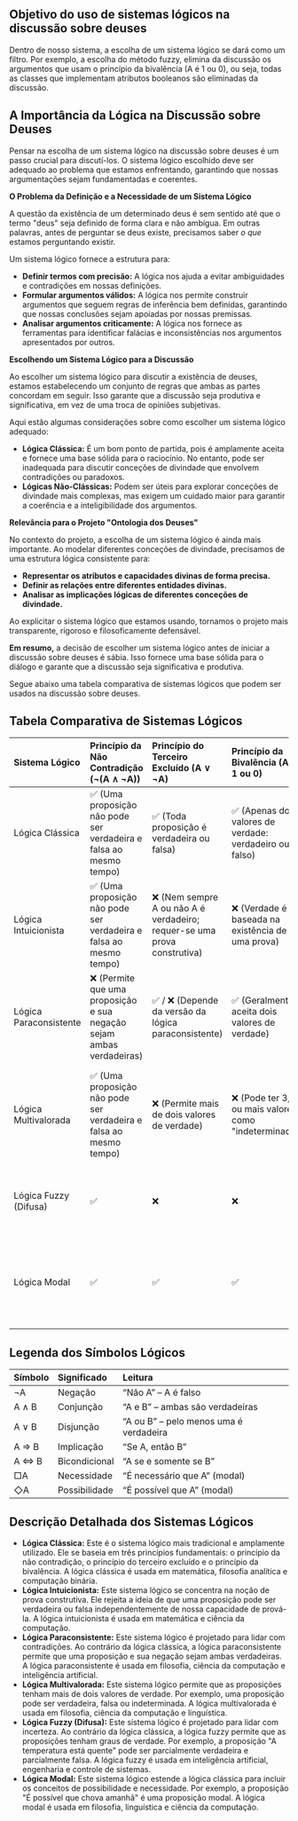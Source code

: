 ## Objetivo do uso de sistemas lógicos na discussão sobre deuses
Dentro de nosso sistema, a escolha de um sistema lógico se dará como um filtro.
Por exemplo, a escolha do método fuzzy, elimina da discussão os argumentos que usam o princípio da bivalência (A é 1 ou 0), ou seja, todas as classes que implementam atributos booleanos são eliminadas da discussão.

## **A Importância da Lógica na Discussão sobre Deuses**

Pensar na escolha de um sistema lógico na discussão sobre deuses é um passo crucial para discutí-los. O sistema lógico escolhido deve ser adequado ao problema que estamos enfrentando, garantindo que nossas argumentações sejam fundamentadas e coerentes.

**O Problema da Definição e a Necessidade de um Sistema Lógico**

A questão da existência de um determinado deus é sem sentido até que o termo "deus" seja definido de forma clara e não ambígua. Em outras palavras, antes de perguntar se deus existe, precisamos saber *o que* estamos perguntando existir.

Um sistema lógico fornece a estrutura para:

* **Definir termos com precisão:** A lógica nos ajuda a evitar ambiguidades e contradições em nossas definições.  
* **Formular argumentos válidos:** A lógica nos permite construir argumentos que seguem regras de inferência bem definidas, garantindo que nossas conclusões sejam apoiadas por nossas premissas.  
* **Analisar argumentos criticamente:** A lógica nos fornece as ferramentas para identificar falácias e inconsistências nos argumentos apresentados por outros.

**Escolhendo um Sistema Lógico para a Discussão**

Ao escolher um sistema lógico para discutir a existência de deuses, estamos estabelecendo um conjunto de regras que ambas as partes concordam em seguir. Isso garante que a discussão seja produtiva e significativa, em vez de uma troca de opiniões subjetivas.

Aqui estão algumas considerações sobre como escolher um sistema lógico adequado:

* **Lógica Clássica:** É um bom ponto de partida, pois é amplamente aceita e fornece uma base sólida para o raciocínio. No entanto, pode ser inadequada para discutir conceções de divindade que envolvem contradições ou paradoxos.  
* **Lógicas Não-Clássicas:** Podem ser úteis para explorar conceções de divindade mais complexas, mas exigem um cuidado maior para garantir a coerência e a inteligibilidade dos argumentos.

**Relevância para o Projeto "Ontologia dos Deuses"**

No contexto do projeto, a escolha de um sistema lógico é ainda mais importante. Ao modelar diferentes conceções de divindade, precisamos de uma estrutura lógica consistente para:

* **Representar os atributos e capacidades divinas de forma precisa.**  
* **Definir as relações entre diferentes entidades divinas.**  
* **Analisar as implicações lógicas de diferentes conceções de divindade.**

Ao explicitar o sistema lógico que estamos usando, tornamos o projeto mais transparente, rigoroso e filosoficamente defensável.

**Em resumo,** a decisão de escolher um sistema lógico antes de iniciar a discussão sobre deuses é sábia. Isso fornece uma base sólida para o diálogo e garante que a discussão seja significativa e produtiva.

Segue abaixo uma tabela comparativa de sistemas lógicos que podem ser usados na discussão sobre deuses.

## **Tabela Comparativa de Sistemas Lógicos**

| Sistema Lógico | Princípio da Não Contradição (¬(A ∧ ¬A)) | Princípio do Terceiro Excluído (A ∨ ¬A) | Princípio da Bivalência (A é 1 ou 0\) | Contradições são permitidas? | Descrição Geral |
| :---- | :---- | :---- | :---- | :---- | :---- |
| Lógica Clássica | ✅ (Uma proposição não pode ser verdadeira e falsa ao mesmo tempo) | ✅ (Toda proposição é verdadeira ou falsa) | ✅ (Apenas dois valores de verdade: verdadeiro ou falso) | ❌ | Lógica tradicional usada em matemática, filosofia analítica e computação binária |
| Lógica Intuicionista | ✅ (Uma proposição não pode ser verdadeira e falsa ao mesmo tempo) | ❌ (Nem sempre A ou não A é verdadeiro; requer-se uma prova construtiva) | ❌ (Verdade é baseada na existência de uma prova) | ❌ | Foca em provas construtivas; rejeita verdades não demonstráveis |
| Lógica Paraconsistente | ❌ (Permite que uma proposição e sua negação sejam ambas verdadeiras) | ✅ / ❌ (Depende da versão da lógica paraconsistente) | ✅ (Geralmente aceita dois valores de verdade) | ✅ | Desenvolvida para lidar com contradições sem trivialidade (onde tudo se torna verdadeiro) |
| Lógica Multivalorada | ✅ (Uma proposição não pode ser verdadeira e falsa ao mesmo tempo) | ❌ (Permite mais de dois valores de verdade) | ❌ (Pode ter 3, 4 ou mais valores, como "indeterminado") | ❌ | Usada quando a verdade pode ter estados intermediários (ex: verdadeiro, falso, indeterminado) |
| Lógica Fuzzy (Difusa) | ✅ | ❌ | ❌ | ❌ | Ideal para incertezas graduais (ex: "morno", "quase verdadeiro") |
| Lógica Modal | ✅ | ✅ | ✅ | ❌ | Expande a lógica clássica com operadores de possibilidade (◇) e necessidade (□) |

## **Legenda dos Símbolos Lógicos**

| Símbolo | Significado | Leitura |
| :---- | :---- | :---- |
| ¬A | Negação | “Não A” – A é falso |
| A ∧ B | Conjunção | “A e B” – ambas são verdadeiras |
| A ∨ B | Disjunção | “A ou B” – pelo menos uma é verdadeira |
| A ⇒ B | Implicação | “Se A, então B” |
| A ⇔ B | Bicondicional | “A se e somente se B” |
| □A | Necessidade | “É necessário que A” (modal) |
| ◇A | Possibilidade | “É possível que A” (modal) |

## **Descrição Detalhada dos Sistemas Lógicos**

* **Lógica Clássica:** Este é o sistema lógico mais tradicional e amplamente utilizado. Ele se baseia em três princípios fundamentais: o princípio da não contradição, o princípio do terceiro excluído e o princípio da bivalência. A lógica clássica é usada em matemática, filosofia analítica e computação binária.  
* **Lógica Intuicionista:** Este sistema lógico se concentra na noção de prova construtiva. Ele rejeita a ideia de que uma proposição pode ser verdadeira ou falsa independentemente de nossa capacidade de prová-la. A lógica intuicionista é usada em matemática e ciência da computação.  
* **Lógica Paraconsistente:** Este sistema lógico é projetado para lidar com contradições. Ao contrário da lógica clássica, a lógica paraconsistente permite que uma proposição e sua negação sejam ambas verdadeiras. A lógica paraconsistente é usada em filosofia, ciência da computação e inteligência artificial.  
* **Lógica Multivalorada:** Este sistema lógico permite que as proposições tenham mais de dois valores de verdade. Por exemplo, uma proposição pode ser verdadeira, falsa ou indeterminada. A lógica multivalorada é usada em filosofia, ciência da computação e linguística.  
* **Lógica Fuzzy (Difusa):** Este sistema lógico é projetado para lidar com incerteza. Ao contrário da lógica clássica, a lógica fuzzy permite que as proposições tenham graus de verdade. Por exemplo, a proposição "A temperatura está quente" pode ser parcialmente verdadeira e parcialmente falsa. A lógica fuzzy é usada em inteligência artificial, engenharia e controle de sistemas.  
* **Lógica Modal:** Este sistema lógico estende a lógica clássica para incluir os conceitos de possibilidade e necessidade. Por exemplo, a proposição "É possível que chova amanhã" é uma proposição modal. A lógica modal é usada em filosofia, linguística e ciência da computação.